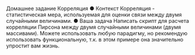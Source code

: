 Домашнее задание
Корреляция
● Контекст
Корреляция - статистическая мера, используемая для оценки
связи между двумя случайными величинами.
● Ваша задача
Написать скрипт для расчета корреляции Пирсона между
двумя случайными величинами (двумя массивами). Можете
использовать любую парадигму, но рекомендую использовать
функциональную, т.к. в этом примере она значительно
упростит вам жизнь.
